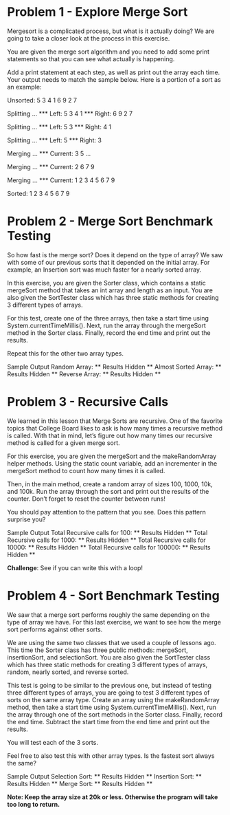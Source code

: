 # Problem 1 - Explore Merge Sort

Mergesort is a complicated process, but what is it actually doing? We are going to take a closer look at the process in this exercise.

You are given the merge sort algorithm and you need to add some print statements so that you can see what actually is happening.

Add a print statement at each step, as well as print out the array each time. Your output needs to match the sample below. Here is a portion of a sort as an example:

Unsorted: 5 3 4 1 6 9 2 7

Splitting ...
*** Left: 5 3 4 1
*** Right: 6 9 2 7

Splitting ...
*** Left: 5 3
*** Right: 4 1

Splitting ...
*** Left: 5
*** Right: 3

Merging ...
*** Current: 3 5
...

Merging ...
*** Current: 2 6 7 9

Merging ...
*** Current: 1 2 3 4 5 6 7 9

Sorted: 1 2 3 4 5 6 7 9

# Problem 2 - Merge Sort Benchmark Testing

So how fast is the merge sort? Does it depend on the type of array? We saw with some of our previous sorts that it depended on the initial array. For example, an Insertion sort was much faster for a nearly sorted array.

In this exercise, you are given the Sorter class, which contains a static mergeSort method that takes an int array and length as an input. You are also given the SortTester class which has three static methods for creating 3 different types of arrays.

For this test, create one of the three arrays, then take a start time using System.currentTimeMillis(). Next, run the array through the mergeSort method in the Sorter class. Finally, record the end time and print out the results.

Repeat this for the other two array types.

Sample Output
Random Array: ** Results Hidden **
Almost Sorted Array: ** Results Hidden **
Reverse Array: ** Results Hidden **

# Problem 3 - Recursive Calls

We learned in this lesson that Merge Sorts are recursive. One of the favorite topics that College Board likes to ask is how many times a recursive method is called. With that in mind, let’s figure out how many times our recursive method is called for a given merge sort.

For this exercise, you are given the mergeSort and the makeRandomArray helper methods. Using the static count variable, add an incrementer in the mergeSort method to count how many times it is called.

Then, in the main method, create a random array of sizes 100, 1000, 10k, and 100k. Run the array through the sort and print out the results of the counter. Don’t forget to reset the counter between runs!

You should pay attention to the pattern that you see. Does this pattern surprise you?

Sample Output
Total Recursive calls for 100: ** Results Hidden **
Total Recursive calls for 1000: ** Results Hidden **
Total Recursive calls for 10000: ** Results Hidden **
Total Recursive calls for 100000: ** Results Hidden **

**Challenge**: See if you can write this with a loop!

# Problem 4 - Sort Benchmark Testing

We saw that a merge sort performs roughly the same depending on the type of array we have. For this last exercise, we want to see how the merge sort performs against other sorts.

We are using the same two classes that we used a couple of lessons ago. This time the Sorter class has three public methods: mergeSort, insertionSort, and selectionSort. You are also given the SortTester class which has three static methods for creating 3 different types of arrays, random, nearly sorted, and reverse sorted.

This test is going to be similar to the previous one, but instead of testing three different types of arrays, you are going to test 3 different types of sorts on the same array type. Create an array using the makeRandomArray method, then take a start time using System.currentTimeMillis(). Next, run the array through one of the sort methods in the Sorter class. Finally, record the end time. Subtract the start time from the end time and print out the results.

You will test each of the 3 sorts.

Feel free to also test this with other array types. Is the fastest sort always the same?

Sample Output
Selection Sort: ** Results Hidden **
Insertion Sort: ** Results Hidden **
Merge Sort: ** Results Hidden **

**Note: Keep the array size at 20k or less. Otherwise the program will take too long to return.**